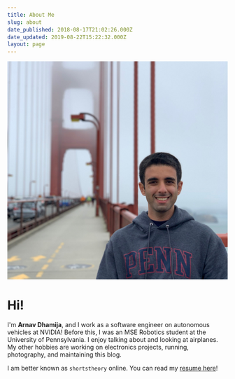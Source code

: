 ```yaml
---
title: About Me
slug: about
date_published: 2018-08-17T21:02:26.000Z
date_updated: 2019-08-22T15:22:32.000Z
layout: page
---
```


![](/static/pp2.jpeg)

# Hi!

I'm **Arnav Dhamija**, and I work as a software engineer on autonomous vehicles at NVIDIA! Before this, I was an MSE Robotics student at the University of Pennsylvania. I enjoy talking about and looking at airplanes. My other hobbies are working on electronics projects, running, photography, and maintaining this blog.

I am better known as `shortstheory` online. You can read my [resume here](/static/arnav-dhamija.pdf)!
